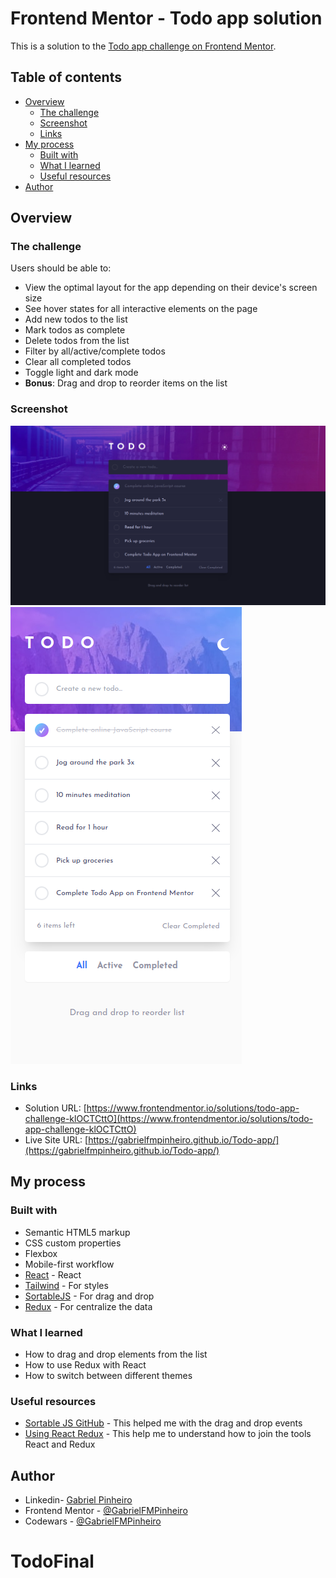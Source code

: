 # Frontend Mentor - Todo app solution

This is a solution to the [Todo app challenge on Frontend Mentor](https://www.frontendmentor.io/challenges/todo-app-Su1_KokOW).

## Table of contents

- [Overview](#overview)
  - [The challenge](#the-challenge)
  - [Screenshot](#screenshot)
  - [Links](#links)
- [My process](#my-process)
  - [Built with](#built-with)
  - [What I learned](#what-i-learned)
  - [Useful resources](#useful-resources)
- [Author](#author)

## Overview

### The challenge

Users should be able to:

- View the optimal layout for the app depending on their device's screen size
- See hover states for all interactive elements on the page
- Add new todos to the list
- Mark todos as complete
- Delete todos from the list
- Filter by all/active/complete todos
- Clear all completed todos
- Toggle light and dark mode
- **Bonus**: Drag and drop to reorder items on the list

### Screenshot

![](./design/my_project_desktop.png)
![](./design/my_project_mobile.png)

### Links

- Solution URL: [https://www.frontendmentor.io/solutions/todo-app-challenge-klOCTCttO](https://www.frontendmentor.io/solutions/todo-app-challenge-klOCTCttO)
- Live Site URL: [https://gabrielfmpinheiro.github.io/Todo-app/](https://gabrielfmpinheiro.github.io/Todo-app/)

## My process

### Built with

- Semantic HTML5 markup
- CSS custom properties
- Flexbox
- Mobile-first workflow
- [React](https://reactjs.org/) - React
- [Tailwind](https://tailwindcss.com/) - For styles
- [SortableJS](https://www.npmjs.com/package/react-sortablejs) - For drag and drop
- [Redux](https://redux.js.org/) - For centralize the data

### What I learned

- How to drag and drop elements from the list
- How to use Redux with React
- How to switch between different themes

### Useful resources

- [Sortable JS GitHub](https://github.com/SortableJS/react-sortablejs) - This helped me with the drag and drop events
- [Using React Redux](https://react-redux.js.org/using-react-redux/connect-mapstate) - This help me to understand how to join the tools React and Redux

## Author

- Linkedin- [Gabriel Pinheiro](https://www.linkedin.com/feed/)
- Frontend Mentor - [@GabrielFMPinheiro](https://www.frontendmentor.io/profile/GabrielFMPinheiro)
- Codewars - [@GabrielFMPinheiro](https://www.codewars.com/users/GabrielFMPinheiro)
# TodoFinal
